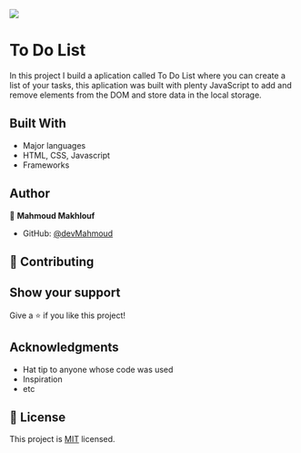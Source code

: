 ![](https://img.shields.io/badge/Microverse-blueviolet)

# To Do List

In this project I build a aplication called To Do List where you can create a list of your tasks, this aplication was built with plenty JavaScript to add and remove elements from the DOM and store data in the local storage.

## Built With

- Major languages
- HTML, CSS, Javascript
- Frameworks

## Author

👤 **Mahmoud Makhlouf**

- GitHub: [@devMahmoud](https://github.com/devMahmoud)

## 🤝 Contributing

## Show your support

Give a ⭐️ if you like this project!

## Acknowledgments

- Hat tip to anyone whose code was used
- Inspiration
- etc

## 📝 License

This project is [MIT](./MIT.md) licensed.
